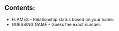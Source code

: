 <h2>Contents:</h2>
<ul>
  <li>FLAMES - Relationship status based on your name.</li>
  <li>GUESSING GAME - Guess the exact number.</li> 
</ul>




